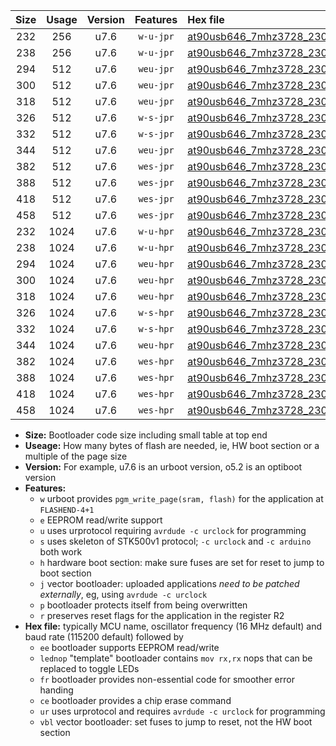 |Size|Usage|Version|Features|Hex file|
|:-:|:-:|:-:|:-:|:--|
|232|256|u7.6|`w-u-jpr`|[at90usb646_7mhz3728_230400bps_ur_vbl.hex](https://raw.githubusercontent.com/stefanrueger/urboot/main/at90usb646_7mhz3728_230400bps_ur_vbl.hex)|
|238|256|u7.6|`w-u-jpr`|[at90usb646_7mhz3728_230400bps_lednop_ur_vbl.hex](https://raw.githubusercontent.com/stefanrueger/urboot/main/at90usb646_7mhz3728_230400bps_lednop_ur_vbl.hex)|
|294|512|u7.6|`weu-jpr`|[at90usb646_7mhz3728_230400bps_ee_ur_vbl.hex](https://raw.githubusercontent.com/stefanrueger/urboot/main/at90usb646_7mhz3728_230400bps_ee_ur_vbl.hex)|
|300|512|u7.6|`weu-jpr`|[at90usb646_7mhz3728_230400bps_ee_lednop_ur_vbl.hex](https://raw.githubusercontent.com/stefanrueger/urboot/main/at90usb646_7mhz3728_230400bps_ee_lednop_ur_vbl.hex)|
|318|512|u7.6|`weu-jpr`|[at90usb646_7mhz3728_230400bps_ee_lednop_fr_ur_vbl.hex](https://raw.githubusercontent.com/stefanrueger/urboot/main/at90usb646_7mhz3728_230400bps_ee_lednop_fr_ur_vbl.hex)|
|326|512|u7.6|`w-s-jpr`|[at90usb646_7mhz3728_230400bps_vbl.hex](https://raw.githubusercontent.com/stefanrueger/urboot/main/at90usb646_7mhz3728_230400bps_vbl.hex)|
|332|512|u7.6|`w-s-jpr`|[at90usb646_7mhz3728_230400bps_lednop_vbl.hex](https://raw.githubusercontent.com/stefanrueger/urboot/main/at90usb646_7mhz3728_230400bps_lednop_vbl.hex)|
|344|512|u7.6|`weu-jpr`|[at90usb646_7mhz3728_230400bps_ee_lednop_fr_ce_ur_vbl.hex](https://raw.githubusercontent.com/stefanrueger/urboot/main/at90usb646_7mhz3728_230400bps_ee_lednop_fr_ce_ur_vbl.hex)|
|382|512|u7.6|`wes-jpr`|[at90usb646_7mhz3728_230400bps_ee_vbl.hex](https://raw.githubusercontent.com/stefanrueger/urboot/main/at90usb646_7mhz3728_230400bps_ee_vbl.hex)|
|388|512|u7.6|`wes-jpr`|[at90usb646_7mhz3728_230400bps_ee_lednop_vbl.hex](https://raw.githubusercontent.com/stefanrueger/urboot/main/at90usb646_7mhz3728_230400bps_ee_lednop_vbl.hex)|
|418|512|u7.6|`wes-jpr`|[at90usb646_7mhz3728_230400bps_ee_lednop_fr_vbl.hex](https://raw.githubusercontent.com/stefanrueger/urboot/main/at90usb646_7mhz3728_230400bps_ee_lednop_fr_vbl.hex)|
|458|512|u7.6|`wes-jpr`|[at90usb646_7mhz3728_230400bps_ee_lednop_fr_ce_vbl.hex](https://raw.githubusercontent.com/stefanrueger/urboot/main/at90usb646_7mhz3728_230400bps_ee_lednop_fr_ce_vbl.hex)|
|232|1024|u7.6|`w-u-hpr`|[at90usb646_7mhz3728_230400bps_ur.hex](https://raw.githubusercontent.com/stefanrueger/urboot/main/at90usb646_7mhz3728_230400bps_ur.hex)|
|238|1024|u7.6|`w-u-hpr`|[at90usb646_7mhz3728_230400bps_lednop_ur.hex](https://raw.githubusercontent.com/stefanrueger/urboot/main/at90usb646_7mhz3728_230400bps_lednop_ur.hex)|
|294|1024|u7.6|`weu-hpr`|[at90usb646_7mhz3728_230400bps_ee_ur.hex](https://raw.githubusercontent.com/stefanrueger/urboot/main/at90usb646_7mhz3728_230400bps_ee_ur.hex)|
|300|1024|u7.6|`weu-hpr`|[at90usb646_7mhz3728_230400bps_ee_lednop_ur.hex](https://raw.githubusercontent.com/stefanrueger/urboot/main/at90usb646_7mhz3728_230400bps_ee_lednop_ur.hex)|
|318|1024|u7.6|`weu-hpr`|[at90usb646_7mhz3728_230400bps_ee_lednop_fr_ur.hex](https://raw.githubusercontent.com/stefanrueger/urboot/main/at90usb646_7mhz3728_230400bps_ee_lednop_fr_ur.hex)|
|326|1024|u7.6|`w-s-hpr`|[at90usb646_7mhz3728_230400bps.hex](https://raw.githubusercontent.com/stefanrueger/urboot/main/at90usb646_7mhz3728_230400bps.hex)|
|332|1024|u7.6|`w-s-hpr`|[at90usb646_7mhz3728_230400bps_lednop.hex](https://raw.githubusercontent.com/stefanrueger/urboot/main/at90usb646_7mhz3728_230400bps_lednop.hex)|
|344|1024|u7.6|`weu-hpr`|[at90usb646_7mhz3728_230400bps_ee_lednop_fr_ce_ur.hex](https://raw.githubusercontent.com/stefanrueger/urboot/main/at90usb646_7mhz3728_230400bps_ee_lednop_fr_ce_ur.hex)|
|382|1024|u7.6|`wes-hpr`|[at90usb646_7mhz3728_230400bps_ee.hex](https://raw.githubusercontent.com/stefanrueger/urboot/main/at90usb646_7mhz3728_230400bps_ee.hex)|
|388|1024|u7.6|`wes-hpr`|[at90usb646_7mhz3728_230400bps_ee_lednop.hex](https://raw.githubusercontent.com/stefanrueger/urboot/main/at90usb646_7mhz3728_230400bps_ee_lednop.hex)|
|418|1024|u7.6|`wes-hpr`|[at90usb646_7mhz3728_230400bps_ee_lednop_fr.hex](https://raw.githubusercontent.com/stefanrueger/urboot/main/at90usb646_7mhz3728_230400bps_ee_lednop_fr.hex)|
|458|1024|u7.6|`wes-hpr`|[at90usb646_7mhz3728_230400bps_ee_lednop_fr_ce.hex](https://raw.githubusercontent.com/stefanrueger/urboot/main/at90usb646_7mhz3728_230400bps_ee_lednop_fr_ce.hex)|

- **Size:** Bootloader code size including small table at top end
- **Useage:** How many bytes of flash are needed, ie, HW boot section or a multiple of the page size
- **Version:** For example, u7.6 is an urboot version, o5.2 is an optiboot version
- **Features:**
  + `w` urboot provides `pgm_write_page(sram, flash)` for the application at `FLASHEND-4+1`
  + `e` EEPROM read/write support
  + `u` uses urprotocol requiring `avrdude -c urclock` for programming
  + `s` uses skeleton of STK500v1 protocol; `-c urclock` and `-c arduino` both work
  + `h` hardware boot section: make sure fuses are set for reset to jump to boot section
  + `j` vector bootloader: uploaded applications *need to be patched externally*, eg, using `avrdude -c urclock`
  + `p` bootloader protects itself from being overwritten
  + `r` preserves reset flags for the application in the register R2
- **Hex file:** typically MCU name, oscillator frequency (16 MHz default) and baud rate (115200 default) followed by
  + `ee` bootloader supports EEPROM read/write
  + `lednop` "template" bootloader contains `mov rx,rx` nops that can be replaced to toggle LEDs
  + `fr` bootloader provides non-essential code for smoother error handing
  + `ce` bootloader provides a chip erase command
  + `ur` uses urprotocol and requires `avrdude -c urclock` for programming
  + `vbl` vector bootloader: set fuses to jump to reset, not the HW boot section
